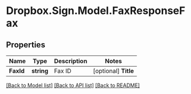 # Dropbox.Sign.Model.FaxResponseFax

## Properties

Name | Type | Description | Notes
------------ | ------------- | ------------- | -------------
**FaxId** | **string** |  Fax ID  | [optional] **Title** | **string** |  Fax Title  | [optional] **OriginalTitle** | **string** |  Fax Original Title  | [optional] **Subject** | **string** |  Fax Subject  | [optional] **Message** | **string** |  Fax Message  | [optional] **Metadata** | **Object** |  Fax Metadata  | [optional] **CreatedAt** | **int** |  Fax Created At Timestamp  | [optional] **From** | **string** |  Fax Sender Email  | [optional] **Transmissions** | [**List&lt;FaxResponseFaxTransmission&gt;**](FaxResponseFaxTransmission.md) |  Fax Transmissions List  | [optional] **FilesUrl** | **string** |  Fax Files URL  | [optional] 

[[Back to Model list]](../README.md#documentation-for-models) [[Back to API list]](../README.md#documentation-for-api-endpoints) [[Back to README]](../README.md)

